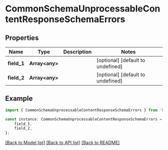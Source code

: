 # CommonSchemaUnprocessableContentResponseSchemaErrors


## Properties

Name | Type | Description | Notes
------------ | ------------- | ------------- | -------------
**field_1** | **Array&lt;any&gt;** |  | [optional] [default to undefined]
**field_2** | **Array&lt;any&gt;** |  | [optional] [default to undefined]

## Example

```typescript
import { CommonSchemaUnprocessableContentResponseSchemaErrors } from 'hostinger-api-sdk';

const instance: CommonSchemaUnprocessableContentResponseSchemaErrors = {
    field_1,
    field_2,
};
```

[[Back to Model list]](../README.md#documentation-for-models) [[Back to API list]](../README.md#documentation-for-api-endpoints) [[Back to README]](../README.md)
